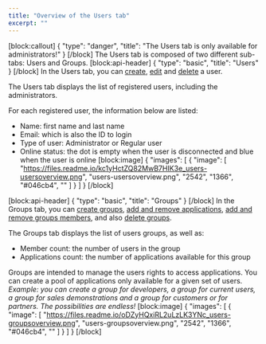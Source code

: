 ```yaml
---
title: "Overview of the Users tab"
excerpt: ""
---
```

[block:callout]
{
  "type": "danger",
  "title": "The Users tab is only available for administrators!"
}
[/block]
The Users tab is composed of two different sub-tabs: Users and Groups.
[block:api-header]
{
  "type": "basic",
  "title": "Users"
}
[/block]
In the Users tab, you can [create](doc:create-a-new-user), [edit](doc:change-the-users-information) and [delete](doc:delete-a-user) a user.

The Users tab displays the list of registered users, including the administrators.

For each registered user, the information below are listed:
* Name: first name and last name
* Email: which is also the ID to login
* Type of user: Administrator or Regular user
* Online status: the dot is empty when the user is disconnected and blue when the user is online
[block:image]
{
  "images": [
    {
      "image": [
        "https://files.readme.io/kc1yHctZQ82MwB7HIK3e_users-usersoverview.png",
        "users-usersoverview.png",
        "2542",
        "1366",
        "#046cb4",
        ""
      ]
    }
  ]
}
[/block]

[block:api-header]
{
  "type": "basic",
  "title": "Groups"
}
[/block]
In the Groups tab, you can [create groups](doc:create-a-new-group), [add and remove applications](doc:add-remove-an-application), [add and remove groups members](doc:add-remove-a-group-member), and also [delete groups](doc:delete-a-group).

The Groups tab displays the list of users groups, as well as:
* Member count: the number of users in the group
* Applications count: the number of applications available for this group

Groups are intended to manage the users rights to access applications. You can create a pool of applications only available for a given set of users. 
*Example: you can create a group for developers, a group for current users, a group for sales demonstrations and a group for customers or for partners. The possibilities are endless!*
[block:image]
{
  "images": [
    {
      "image": [
        "https://files.readme.io/oDZyHQxiRL2uLzLK3YNc_users-groupsoverview.png",
        "users-groupsoverview.png",
        "2542",
        "1366",
        "#046cb4",
        ""
      ]
    }
  ]
}
[/block]